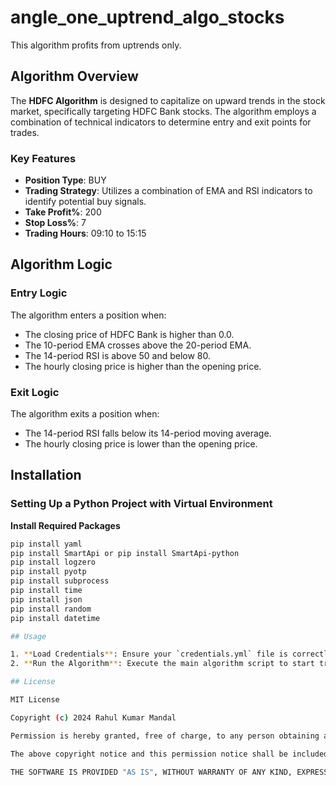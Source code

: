 # angle_one_uptrend_algo_stocks

This algorithm profits from uptrends only.

## Algorithm Overview

The **HDFC Algorithm** is designed to capitalize on upward trends in the stock market, specifically targeting HDFC Bank stocks. The algorithm employs a combination of technical indicators to determine entry and exit points for trades.

### Key Features
- **Position Type**: BUY
- **Trading Strategy**: Utilizes a combination of EMA and RSI indicators to identify potential buy signals.
- **Take Profit%**: 200
- **Stop Loss%**: 7
- **Trading Hours**: 09:10 to 15:15

## Algorithm Logic

### Entry Logic
The algorithm enters a position when:
- The closing price of HDFC Bank is higher than 0.0.
- The 10-period EMA crosses above the 20-period EMA.
- The 14-period RSI is above 50 and below 80.
- The hourly closing price is higher than the opening price.

### Exit Logic
The algorithm exits a position when:
- The 14-period RSI falls below its 14-period moving average.
- The hourly closing price is lower than the opening price.

## Installation

### Setting Up a Python Project with Virtual Environment

 **Install Required Packages**
   ```bash
   pip install yaml
   pip install SmartApi or pip install SmartApi-python
   pip install logzero
   pip install pyotp
   pip install subprocess
   pip install time
   pip install json
   pip install random
   pip install datetime

## Usage

1. **Load Credentials**: Ensure your `credentials.yml` file is correctly set up with your API key, client ID, password, and TOTP token.
2. **Run the Algorithm**: Execute the main algorithm script to start trading based on the defined strategy.

## License

MIT License

Copyright (c) 2024 Rahul Kumar Mandal

Permission is hereby granted, free of charge, to any person obtaining a copy of this software and associated documentation files (the "Software"), to deal in the Software without restriction, including without limitation the rights to use, copy, modify, merge, publish, distribute, sublicense, and/or sell copies of the Software, and to permit persons to whom the Software is furnished to do so, subject to the following conditions:

The above copyright notice and this permission notice shall be included in all copies or substantial portions of the Software.

THE SOFTWARE IS PROVIDED "AS IS", WITHOUT WARRANTY OF ANY KIND, EXPRESS OR IMPLIED, INCLUDING BUT NOT LIMITED TO THE WARRANTIES OF MERCHANTABILITY, FITNESS FOR A PARTICULAR PURPOSE AND NONINFRINGEMENT. IN NO EVENT SHALL THE AUTHORS OR COPYRIGHT HOLDERS BE LIABLE FOR ANY CLAIM, DAMAGES OR OTHER LIABILITY, WHETHER IN AN ACTION OF CONTRACT, TORT OR OTHERWISE, ARISING FROM, OUT OF OR IN CONNECTION WITH THE SOFTWARE OR THE USE OR OTHER DEALINGS IN THE SOFTWARE.

